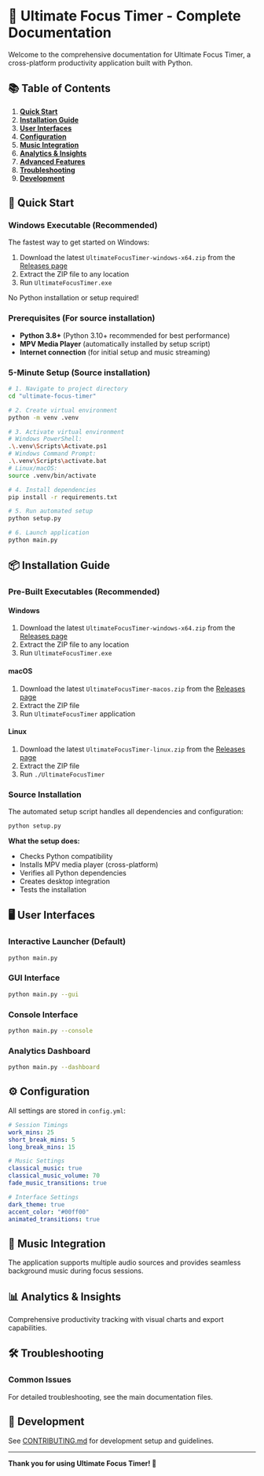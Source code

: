 # 🎯 Ultimate Focus Timer - Complete Documentation

Welcome to the comprehensive documentation for Ultimate Focus Timer, a cross-platform productivity application built with Python.

## 📚 Table of Contents

1. **[Quick Start](#-quick-start)**
2. **[Installation Guide](#-installation-guide)**
3. **[User Interfaces](#-user-interfaces)**
4. **[Configuration](#-configuration)**
5. **[Music Integration](#-music-integration)**
6. **[Analytics & Insights](#-analytics--insights)**
7. **[Advanced Features](#-advanced-features)**
8. **[Troubleshooting](#-troubleshooting)**
9. **[Development](#-development)**

## 🚀 Quick Start

### Windows Executable (Recommended)

The fastest way to get started on Windows:

1. Download the latest `UltimateFocusTimer-windows-x64.zip` from the [Releases page](https://github.com/ahmelkholy/ultimate-focus-timer/releases)
2. Extract the ZIP file to any location
3. Run `UltimateFocusTimer.exe`

No Python installation or setup required!

### Prerequisites (For source installation)

- **Python 3.8+** (Python 3.10+ recommended for best performance)
- **MPV Media Player** (automatically installed by setup script)
- **Internet connection** (for initial setup and music streaming)

### 5-Minute Setup (Source installation)

```bash
# 1. Navigate to project directory
cd "ultimate-focus-timer"

# 2. Create virtual environment
python -m venv .venv

# 3. Activate virtual environment
# Windows PowerShell:
.\.venv\Scripts\Activate.ps1
# Windows Command Prompt:
.\.venv\Scripts\activate.bat
# Linux/macOS:
source .venv/bin/activate

# 4. Install dependencies
pip install -r requirements.txt

# 5. Run automated setup
python setup.py

# 6. Launch application
python main.py
```

## 📦 Installation Guide

### Pre-Built Executables (Recommended)

#### Windows

1. Download the latest `UltimateFocusTimer-windows-x64.zip` from the [Releases page](https://github.com/ahmelkholy/ultimate-focus-timer/releases)
2. Extract the ZIP file to any location
3. Run `UltimateFocusTimer.exe`

#### macOS

1. Download the latest `UltimateFocusTimer-macos.zip` from the [Releases page](https://github.com/ahmelkholy/ultimate-focus-timer/releases)
2. Extract the ZIP file
3. Run `UltimateFocusTimer` application

#### Linux

1. Download the latest `UltimateFocusTimer-linux.zip` from the [Releases page](https://github.com/ahmelkholy/ultimate-focus-timer/releases)
2. Extract the ZIP file
3. Run `./UltimateFocusTimer`

### Source Installation

The automated setup script handles all dependencies and configuration:

```bash
python setup.py
```

**What the setup does:**

- Checks Python compatibility
- Installs MPV media player (cross-platform)
- Verifies all Python dependencies
- Creates desktop integration
- Tests the installation

## 🖥️ User Interfaces

### Interactive Launcher (Default)

```bash
python main.py
```

### GUI Interface

```bash
python main.py --gui
```

### Console Interface

```bash
python main.py --console
```

### Analytics Dashboard

```bash
python main.py --dashboard
```

## ⚙️ Configuration

All settings are stored in `config.yml`:

```yaml
# Session Timings
work_mins: 25
short_break_mins: 5
long_break_mins: 15

# Music Settings
classical_music: true
classical_music_volume: 70
fade_music_transitions: true

# Interface Settings
dark_theme: true
accent_color: "#00ff00"
animated_transitions: true
```

## 🎵 Music Integration

The application supports multiple audio sources and provides seamless background music during focus sessions.

## 📊 Analytics & Insights

Comprehensive productivity tracking with visual charts and export capabilities.

## 🛠️ Troubleshooting

### Common Issues

For detailed troubleshooting, see the main documentation files.

## 🔧 Development

See [CONTRIBUTING.md](CONTRIBUTING.md) for development setup and guidelines.

---

**Thank you for using Ultimate Focus Timer! 🎯**
